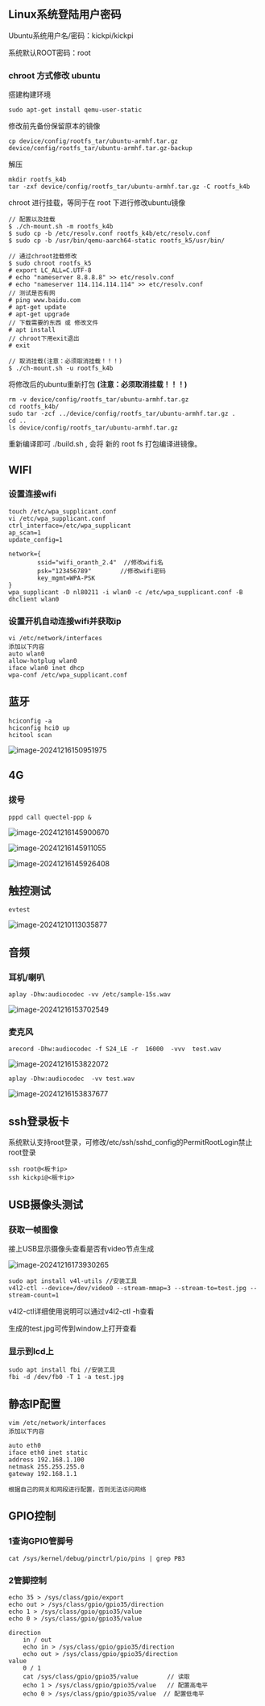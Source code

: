 ## Linux系统登陆用户密码

Ubuntu系统用户名/密码：kickpi/kickpi

系统默认ROOT密码：root


### chroot 方式修改 ubuntu

搭建构建环境

```shell
sudo apt-get install qemu-user-static
```



修改前先备份保留原本的镜像

```shell
cp device/config/rootfs_tar/ubuntu-armhf.tar.gz device/config/rootfs_tar/ubuntu-armhf.tar.gz-backup
```



解压

```shell
mkdir rootfs_k4b
tar -zxf device/config/rootfs_tar/ubuntu-armhf.tar.gz -C rootfs_k4b
```



chroot 进行挂载，等同于在 root 下进行修改ubuntu镜像

```shell
// 配置以及挂载
$ ./ch-mount.sh -m rootfs_k4b
$ sudo cp -b /etc/resolv.conf rootfs_k4b/etc/resolv.conf
$ sudo cp -b /usr/bin/qemu-aarch64-static rootfs_k5/usr/bin/

// 通过chroot挂载修改
$ sudo chroot rootfs_k5
# export LC_ALL=C.UTF-8
# echo "nameserver 8.8.8.8" >> etc/resolv.conf
# echo "nameserver 114.114.114.114" >> etc/resolv.conf
// 测试是否有网
# ping www.baidu.com  
# apt-get update
# apt-get upgrade
// 下载需要的东西 或 修改文件
# apt install 		
// chroot下用exit退出
# exit

// 取消挂载(注意：必须取消挂载！！！)
$ ./ch-mount.sh -u rootfs_k4b
```



将修改后的ubuntu重新打包 **(注意：必须取消挂载！！！)**

```
rm -v device/config/rootfs_tar/ubuntu-armhf.tar.gz
cd rootfs_k4b/
sudo tar -zcf ../device/config/rootfs_tar/ubuntu-armhf.tar.gz .
cd ..
ls device/config/rootfs_tar/ubuntu-armhf.tar.gz
```



重新编译即可 ./build.sh , 会将 新的 root fs 打包编译进镜像。


















## WIFI

### 设置连接wifi

``` shell
touch /etc/wpa_supplicant.conf
vi /etc/wpa_supplicant.conf
ctrl_interface=/etc/wpa_supplicant
ap_scan=1
update_config=1

network={
        ssid="wifi_oranth_2.4"  //修改wifi名
        psk="123456789"		   //修改wifi密码
        key_mgmt=WPA-PSK
}
wpa_supplicant -D nl80211 -i wlan0 -c /etc/wpa_supplicant.conf -B
dhclient wlan0
```

### 设置开机自动连接wifi并获取ip

``` shell
vi /etc/network/interfaces
添加以下内容
auto wlan0
allow-hotplug wlan0
iface wlan0 inet dhcp
wpa-conf /etc/wpa_supplicant.conf
```

## 蓝牙

``` shell
hciconfig -a
hciconfig hci0 up
hcitool scan
```

![image-20241216150951975](http://tanzhtanzh.oss-cn-shenzhen.aliyuncs.com/img/image-20241216150951975.png)


## 4G
### 拨号

``` shell
pppd call quectel-ppp &
```

![image-20241216145900670](http://tanzhtanzh.oss-cn-shenzhen.aliyuncs.com/img/image-20241216145900670.png)

![image-20241216145911055](http://tanzhtanzh.oss-cn-shenzhen.aliyuncs.com/img/image-20241216145911055.png)

![image-20241216145926408](http://tanzhtanzh.oss-cn-shenzhen.aliyuncs.com/img/image-20241216145926408.png)

## 触控测试

```
evtest
```

![image-20241210113035877](http://tanzhtanzh.oss-cn-shenzhen.aliyuncs.com/img/image-20241210113035877.png)

## 音频

### 耳机/喇叭
``` shell
aplay -Dhw:audiocodec -vv /etc/sample-15s.wav
```
![image-20241216153702549](http://tanzhtanzh.oss-cn-shenzhen.aliyuncs.com/img/image-20241216153702549.png)

### 麦克风
``` shell
arecord -Dhw:audiocodec -f S24_LE -r  16000  -vvv  test.wav
```
![image-20241216153822072](http://tanzhtanzh.oss-cn-shenzhen.aliyuncs.com/img/image-20241216153822072.png)
``` shell
aplay -Dhw:audiocodec  -vv test.wav
```
![image-20241216153837677](http://tanzhtanzh.oss-cn-shenzhen.aliyuncs.com/img/image-20241216153837677.png)



## ssh登录板卡

系统默认支持root登录，可修改/etc/ssh/sshd_config的PermitRootLogin禁止root登录

``` shell
ssh root@<板卡ip>
ssh kickpi@<板卡ip>
```



## USB摄像头测试

### 获取一帧图像

接上USB显示摄像头查看是否有video节点生成

![image-20241216173930265](http://tanzhtanzh.oss-cn-shenzhen.aliyuncs.com/img/image-20241216173930265.png)

``` shell
sudo apt install v4l-utils //安装工具
v4l2-ctl --device=/dev/video0 --stream-mmap=3 --stream-to=test.jpg --stream-count=1
```

v4l2-ctl详细使用说明可以通过v4l2-ctl -h查看

生成的test.jpg可传到window上打开查看

### 显示到lcd上

``` shell
sudo apt install fbi //安装工具
fbi -d /dev/fb0 -T 1 -a test.jpg
```



## 静态IP配置

``` shell
vim /etc/network/interfaces
添加以下内容

auto eth0
iface eth0 inet static
address 192.168.1.100
netmask 255.255.255.0
gateway 192.168.1.1

根据自己的网关和网段进行配置，否则无法访问网络

```





## GPIO控制

### 1查询GPIO管脚号

```shell
cat /sys/kernel/debug/pinctrl/pio/pins | grep PB3
```
### 2管脚控制
```shell
echo 35 > /sys/class/gpio/export
echo out > /sys/class/gpio/gpio35/direction
echo 1 > /sys/class/gpio/gpio35/value
echo 0 > /sys/class/gpio/gpio35/value

direction
	in / out
	echo in > /sys/class/gpio/gpio35/direction
	echo out > /sys/class/gpio/gpio35/direction
value
	0 / 1
	cat /sys/class/gpio/gpio35/value 		// 读取
	echo 1 > /sys/class/gpio/gpio35/value	// 配置高电平
	echo 0 > /sys/class/gpio/gpio35/value  // 配置低电平

```





